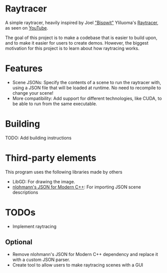 # Raytracer
A simple raytracer, heavily inspired by Joel ["Bisqwit"](https://github.com/bisqwit) Yliluoma's [Raytracer](https://bisqwit.iki.fi/jutut/kuvat/programming_examples/raytrace2.cpp), as seen on [YouTube](https://www.youtube.com/watch?v=N8elxpSu9pw).

The goal of this project is to make a codebase that is easier to build upon, and to make it easier for users to create demos. However, the biggest motivation for this project is to learn about how raytracing works.

# Features
- Scene JSONs: Specify the contents of a scene to run the raytracer with, using a JSON file that will be loaded at runtime. No need to recompile to change your scene!
- More compatibility: Add support for different technologies, like CUDA, to be able to run from the same executable.

# Building
TODO: Add building instructions

# Third-party elements
This program uses the following libraries made by others
- LibGD: For drawing the image.
- [nlohmann's JSON for Modern C++](https://github.com/nlohmann/json): For importing JSON scene descriptions

# TODOs
- Implement raytracing

## Optional
- Remove nlohmann's JSON for Modern C++ dependency and replace it with a custom JSON parser.
- Create tool to allow users to make raytracing scenes with a GUI